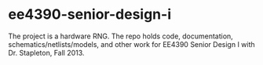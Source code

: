 ee4390-senior-design-i
======================

The project is a hardware RNG. The repo holds code, documentation, schematics/netlists/models, and other work for EE4390 Senior Design I with Dr. Stapleton, Fall 2013.
